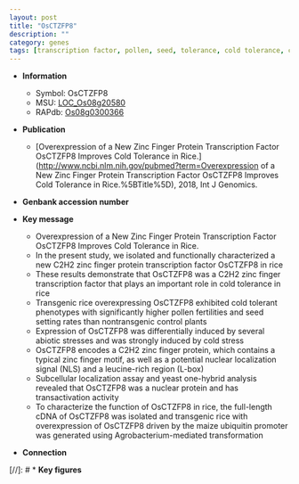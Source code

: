 ```yaml
---
layout: post
title: "OsCTZFP8"
description: ""
category: genes
tags: [transcription factor, pollen, seed, tolerance, cold tolerance, cold stress, abiotic stress, stress, zinc, biotic stress, R protein, Ubiquitin]
---
```


* **Information**  
    + Symbol: OsCTZFP8  
    + MSU: [LOC_Os08g20580](http://rice.uga.edu/cgi-bin/ORF_infopage.cgi?orf=LOC_Os08g20580)  
    + RAPdb: [Os08g0300366](https://rapdb.dna.affrc.go.jp/locus/?name=Os08g0300366)  

* **Publication**  
    + [Overexpression of a New Zinc Finger Protein Transcription Factor OsCTZFP8 Improves Cold Tolerance in Rice.](http://www.ncbi.nlm.nih.gov/pubmed?term=Overexpression of a New Zinc Finger Protein Transcription Factor OsCTZFP8 Improves Cold Tolerance in Rice.%5BTitle%5D), 2018, Int J Genomics.

* **Genbank accession number**  

* **Key message**  
    + Overexpression of a New Zinc Finger Protein Transcription Factor OsCTZFP8 Improves Cold Tolerance in Rice.
    + In the present study, we isolated and functionally characterized a new C2H2 zinc finger protein transcription factor OsCTZFP8 in rice
    + These results demonstrate that OsCTZFP8 was a C2H2 zinc finger transcription factor that plays an important role in cold tolerance in rice
    + Transgenic rice overexpressing OsCTZFP8 exhibited cold tolerant phenotypes with significantly higher pollen fertilities and seed setting rates than nontransgenic control plants
    + Expression of OsCTZFP8 was differentially induced by several abiotic stresses and was strongly induced by cold stress
    + OsCTZFP8 encodes a C2H2 zinc finger protein, which contains a typical zinc finger motif, as well as a potential nuclear localization signal (NLS) and a leucine-rich region (L-box)
    + Subcellular localization assay and yeast one-hybrid analysis revealed that OsCTZFP8 was a nuclear protein and has transactivation activity
    + To characterize the function of OsCTZFP8 in rice, the full-length cDNA of OsCTZFP8 was isolated and transgenic rice with overexpression of OsCTZFP8 driven by the maize ubiquitin promoter was generated using Agrobacterium-mediated transformation

* **Connection**  

[//]: # * **Key figures**  


